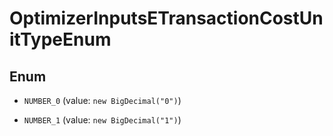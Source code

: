 

# OptimizerInputsETransactionCostUnitTypeEnum

## Enum


* `NUMBER_0` (value: `new BigDecimal("0")`)

* `NUMBER_1` (value: `new BigDecimal("1")`)



